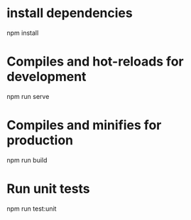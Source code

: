 # install dependencies
npm install

# Compiles and hot-reloads for development
npm run serve

# Compiles and minifies for production
npm run build

# Run unit tests
npm run test:unit